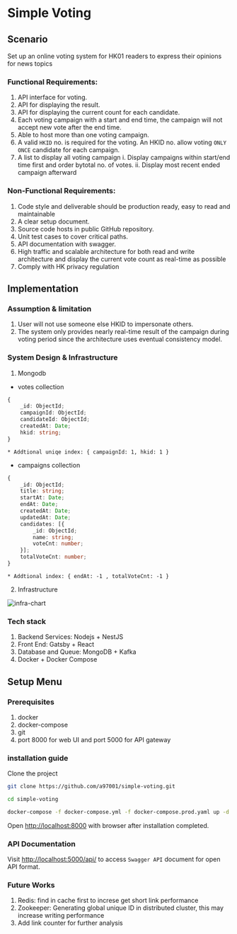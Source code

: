 # Simple Voting

## Scenario
Set up an online voting system for HK01 readers to express their opinions for news topics

### Functional Requirements:
1. API interface for voting.
2. API for displaying the result.
3. API for displaying the current count for each candidate.
4. Each voting campaign with a start and end time, the campaign will not accept new vote after the end time.
5. Able to host more than one voting campaign.
6. A valid `HKID` no. is required for the voting. An HKID no. allow voting `ONLY ONCE` candidate for each campaign.
7. A list to display all voting campaign
i. Display campaigns within start/end time first and order bytotal no. of votes.
ii. Display most recent ended campaign afterward

### Non-Functional Requirements:
1. Code style and deliverable should be production ready, easy to read and maintainable
2. A clear setup document.
3. Source code hosts in public GitHub repository.
4. Unit test cases to cover critical paths.
5. API documentation with swagger.
6. High traffic and scalable architecture for both read and write architecture and display the current vote count as real-time as possible
7. Comply with HK privacy regulation


## Implementation

### Assumption & limitation
1. User will not use someone else HKID to impersonate others.
2. The system only provides nearly real-time result of the campaign during voting period since the architecture uses eventual consistency model.

### System Design & Infrastructure
1. Mongodb
* votes collection
```ts
{
    _id: ObjectId;
    campaignId: ObjectId;
    candidateId: ObjectId;
    createdAt: Date;
    hkid: string;
}
```
`* Addtional uniqe index: { campaignId: 1, hkid: 1 }`

* campaigns collection
```ts
{
    _id: ObjectId;
    title: string;
    startAt: Date;
    endAt: Date;
    createdAt: Date;
    updatedAt: Date;
    candidates: [{
        _id: ObjectId;
        name: string;
        voteCnt: number;
    }];
    totalVoteCnt: number;
}
```
`* Addtional index: { endAt: -1 , totalVoteCnt: -1 }`

2. Infrastructure

![infra-chart](./img/tinyurl-design-system-design.png?raw=true)

### Tech stack
1. Backend Services: Nodejs + NestJS
2. Front End: Gatsby + React
3. Database and Queue: MongoDB + Kafka
4. Docker + Docker Compose 

## Setup Menu
### Prerequisites
1. docker
2. docker-compose
3. git
4. port 8000 for web UI and port 5000 for API gateway

### installation guide
Clone the project
```bash
git clone https://github.com/a97001/simple-voting.git

cd simple-voting

docker-compose -f docker-compose.yml -f docker-compose.prod.yaml up -d
```

Open [http://localhost:8000](http://localhost:8000) with browser after installation completed.

### API Documentation
Visit [http://localhost:5000/api/](http://localhost:5000/api/) to access `Swagger API` document for open API format.

### Future Works
1. Redis: find in cache first to increse get short link performance
2. Zookeeper: Generating global unique ID in distributed cluster, this may increase writing performance
3. Add link counter for further analysis
